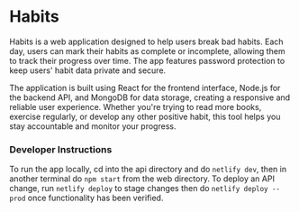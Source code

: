 # Habits

Habits is a web application designed to help users break bad habits. Each day, users can mark their habits as complete or incomplete, allowing them to track their progress over time. The app features password protection to keep users' habit data private and secure.

The application is built using React for the frontend interface, Node.js for the backend API, and MongoDB for data storage, creating a responsive and reliable user experience. Whether you're trying to read more books, exercise regularly, or develop any other positive habit, this tool helps you stay accountable and monitor your progress.

### Developer Instructions
To run the app locally, cd into the api directory and do `netlify dev`, then in another terminal do `npm start` from the web directory. To deploy an API change, run `netlify deploy` to stage changes then do `netlify deploy --prod` once functionality has been verified.

